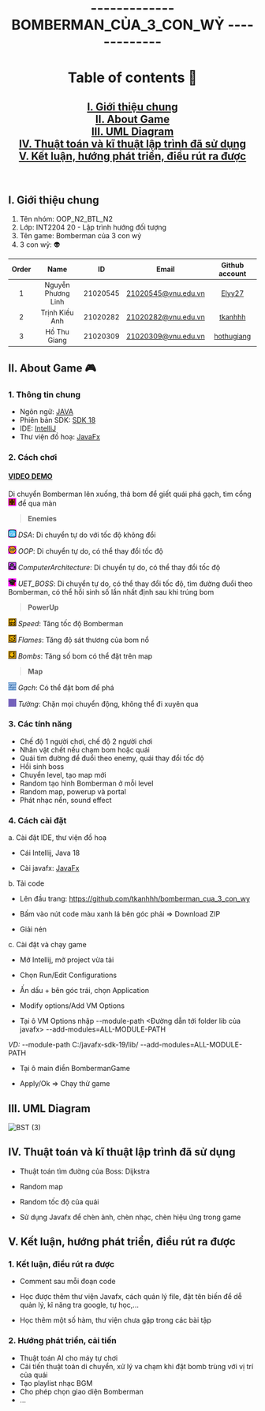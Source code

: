 <h1 align="center">------------- BOMBERMAN_CỦA_3_CON_WỶ -------------</h1>

<h1 align="center">Table of contents 📖</h1>

<h2 align="center">
  <a href="#introduction">I. Giới thiệu chung</a>
  <br />
  <a href="#about">II. About Game</a>
  <br />
  <a href="#uml">III. UML Diagram</a>
  <br />
  <a href="#algorithm">IV. Thuật toán và kĩ thuật lập trình đã sử dụng</a>
  <br />
  <a href="#conclusion">V. Kết luận, hướng phát triển, điều rút ra được</a>
  <br />
</h2>
<br />

## I. Giới thiệu chung <a name="introduction"></a>
1. Tên nhóm: OOP_N2_BTL_N2
2. Lớp: INT2204 20 - Lập trình hướng đối tượng
3. Tên game: Bomberman của 3 con wỷ
4. 3 con wỷ:  :alien:

| Order |        Name        |    ID    |        Email        |                Github account                 |
| :---: |:------------------:|:--------:|:-------------------:|:---------------------------------------------:|
|   1   | Nguyễn Phương Linh | 21020545 | 21020545@vnu.edu.vn |      [Elyy27](https://github.com/Elyy27)      |
|   2   |   Trịnh Kiều Anh   | 21020282 | 21020282@vnu.edu.vn |     [tkanhhh](https://github.com/tkanhhh)     |
|   3   |    Hồ Thu Giang    | 21020309 | 21020309@vnu.edu.vn | [hothugiang](https://github.com/hothugiang)   |


## II. About Game 🎮 <a name="about"></a>
### 1. Thông tin chung
- Ngôn ngữ: [JAVA](https://www.java.com/en/)
- Phiên bản SDK: [SDK 18](https://www.oracle.com/java/technologies/javase/jdk18-archive-downloads.html)
- IDE: [IntelliJ](https://www.jetbrains.com/idea/)
- Thư viện đồ hoạ: [JavaFx](https://openjfx.io)

### 2. Cách chơi

#### [VIDEO DEMO](https://youtu.be/0EiIEkmMF4w)


Di chuyển Bomberman lên xuống, thả bom để giết quái phá gạch, tìm cổng ![](res/sprites/portal.png) để qua màn

>**Enemies** 
>
![](res/sprites/dsa.png) *DSA*: Di chuyển tự do với tốc độ không đổi

![](res/sprites/oop.png) *OOP*: Di chuyển tự do, có thể thay đổi tốc độ

![](res/sprites/ca.png) *ComputerArchitecture*: Di chuyển tự do, có thể thay đổi tốc độ

![](res/sprites/boss.png) *UET_BOSS*: Di chuyển tự do, có thể thay đổi tốc độ, tìm đường đuổi theo Bomberman, có thể hồi sinh số lần nhất định sau khi trúng bom


>**PowerUp** 
>
![](res/sprites/powerup_speed.png) *Speed*: Tăng tốc độ Bomberman

![](res/sprites/powerup_flames.png) *Flames*: Tăng độ sát thương của bom nổ

![](res/sprites/powerup_bombs.png) *Bombs*: Tăng số bom có thể đặt trên map

>**Map** 
>
![](res/sprites/brick.png) *Gạch*: Có thể đặt bom để phá

![](res/sprites/wall.png) *Tường*: Chặn mọi chuyển động, không thể đi xuyên qua

### 3. Các tính năng
- Chế độ 1 người chơi, chế độ 2 người chơi
- Nhân vật chết nếu chạm bom hoặc quái
- Quái tìm đường để đuổi theo enemy, quái thay đổi tốc độ
- Hồi sinh boss
- Chuyển level, tạo map mới
- Random tạo hình Bomberman ở mỗi level
- Random map, powerup và portal
- Phát nhạc nền, sound effect

### 4. Cách cài đặt
a. Cài đặt IDE, thư viện đồ hoạ
- Cái Intellij, Java 18

- Cài javafx: [JavaFx](https://openjfx.io)

b. Tải code
- Lên đầu trang: https://github.com/tkanhhh/bomberman_cua_3_con_wy

- Bấm vào nút code màu xanh lá bên góc phải => Download ZIP

- Giải nén

c. Cài đặt và chạy game
- Mở Intellij, mở project vừa tải

- Chọn Run/Edit Configurations 

- Ấn dấu + bên góc trái, chọn Application

- Modify options/Add VM Options

- Tại ô VM Options nhập --module-path <Đường dẫn tới folder lib của javafx> --add-modules=ALL-MODULE-PATH

*VD:* --module-path C:/javafx-sdk-19/lib/ --add-modules=ALL-MODULE-PATH

- Tại ô main điền BombermanGame

- Apply/Ok => Chạy thử game

## III. UML Diagram <a name="uml"></a>
![BST (3)](https://user-images.githubusercontent.com/100121386/197376395-1a2da0a3-2a06-4943-b595-e01ac7bc1218.png)

## IV. Thuật toán và kĩ thuật lập trình đã sử dụng <a name="algorithm"></a>
- Thuật toán tìm đường của Boss: Dijkstra

- Random map

- Random tốc độ của quái

- Sử dụng Javafx để chèn ảnh, chèn nhạc, chèn hiệu ứng trong game

## V. Kết luận, hướng phát triển, điều rút ra được <a name="conclusion"></a>
### 1. Kết luận, điều rút ra được
- Comment sau mỗi đoạn code

- Học được thêm thư viện Javafx, cách quản lý file, đặt tên biến để dễ quản lý, kĩ năng tra google, tự học,...

- Học thêm một số hàm, thư viện chưa gặp trong các bài tập

### 2. Hướng phát triển, cải tiến
- Thuật toán AI cho máy tự chơi
- Cải tiến thuật toán di chuyển, xử lý va chạm khi đặt bomb trùng với vị trí của quái
- Tạo playlist nhạc BGM
- Cho phép chọn giao diện Bomberman
- ...

